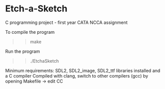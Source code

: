 # Etch-a-Sketch
C programming project - first year CATA NCCA assignment

To compile the program
>> make

Run the program
>> ./EtchaSketch

Minimum requirements: SDL2, SDL2_image, SDL2_ttf libraries installed and a C compiler
Compiled with clang, switch to other compilers (gcc) by opening Makefile -> edit CC
